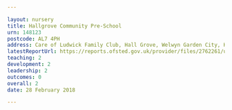 ```yaml
---

layout: nursery
title: Hallgrove Community Pre-School
urn: 148123
postcode: AL7 4PH
address: Care of Ludwick Family Club, Hall Grove, Welwyn Garden City, Hertfordshire, AL7 4PH
latestReportUrl: https://reports.ofsted.gov.uk/provider/files/2762261/urn/148123.pdf
teaching: 2
development: 2
leadership: 2
outcomes: 0
overall: 2
date: 28 February 2018

---
```


